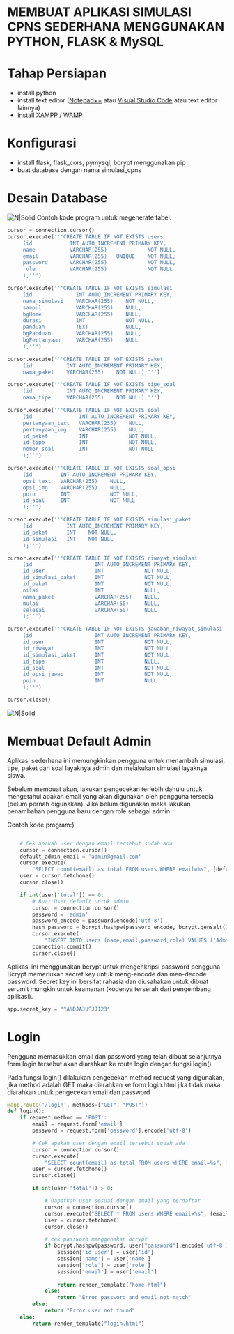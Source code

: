 # MEMBUAT APLIKASI SIMULASI CPNS SEDERHANA MENGGUNAKAN PYTHON, FLASK & MySQL

# Tahap Persiapan
- install python
- install text editor ([Notepad++](https://notepad-plus-plus.org/downloads/v7.8.1/) atau [Visual Studio Code](https://code.visualstudio.com/download) atau text editor lainnya)
- install [XAMPP](https://www.apachefriends.org/index.html) / WAMP

# Konfigurasi
- install flask, flask_cors, pymysql, bcrypt menggunakan pip
- buat database dengan nama simulasi_cpns

# Desain Database
![N|Solid](https://i.postimg.cc/DZrmbL6q/relasi-tabel-simulasi-tes-cpns.png)
Contoh kode program untuk megenerate tabel:
```python
cursor = connection.cursor()
cursor.execute('''CREATE TABLE IF NOT EXISTS users
     (id            INT AUTO_INCREMENT PRIMARY KEY,
     name           VARCHAR(255)             NOT NULL,
     email          VARCHAR(255)   UNIQUE    NOT NULL,
     password       VARCHAR(255)             NOT NULL,
     role           VARCHAR(255)             NOT NULL
     );''')

cursor.execute('''CREATE TABLE IF NOT EXISTS simulasi
     (id              INT AUTO_INCREMENT PRIMARY KEY,
     nama_simulasi    VARCHAR(255)    NOT NULL,
     sampul           VARCHAR(255)    NULL,
     bgHome           VARCHAR(255)    NULL,
     durasi           INT             NOT NULL,
     panduan          TEXT            NULL,
     bgPanduan        VARCHAR(255)    NULL,
     bgPertanyaan     VARCHAR(255)    NULL
     );''')

cursor.execute('''CREATE TABLE IF NOT EXISTS paket
     (id           INT AUTO_INCREMENT PRIMARY KEY,
     nama_paket    VARCHAR(255)    NOT NULL);''')

cursor.execute('''CREATE TABLE IF NOT EXISTS tipe_soal
     (id           INT AUTO_INCREMENT PRIMARY KEY,
     nama_tipe     VARCHAR(255)    NOT NULL);''')

cursor.execute('''CREATE TABLE IF NOT EXISTS soal
     (id               INT AUTO_INCREMENT PRIMARY KEY,
     pertanyaan_text   VARCHAR(255)    NULL,
     pertanyaan_img    VARCHAR(255)    NULL,
     id_paket          INT             NOT NULL,
     id_tipe           INT             NOT NULL,
     nomor_soal        INT             NOT NULL
     );''')

cursor.execute('''CREATE TABLE IF NOT EXISTS soal_opsi
     (id         INT AUTO_INCREMENT PRIMARY KEY,
     opsi_text   VARCHAR(255)    NULL,
     opsi_img    VARCHAR(255)    NULL,
     poin        INT             NOT NULL,
     id_soal     INT             NOT NULL
     );''')

cursor.execute('''CREATE TABLE IF NOT EXISTS simulasi_paket
     (id           INT AUTO_INCREMENT PRIMARY KEY,
     id_paket      INT    NOT NULL,
     id_simulasi   INT    NOT NULL
     );''')

cursor.execute('''CREATE TABLE IF NOT EXISTS riwayat_simulasi
     (id                    INT AUTO_INCREMENT PRIMARY KEY,
     id_user                INT             NOT NULL,
     id_simulasi_paket      INT             NOT NULL,
     id_paket               INT             NOT NULL,
     nilai                  INT             NULL,
     nama_paket             VARCHAR(255)    NULL,
     mulai                  VARCHAR(50)     NULL,
     selesai                VARCHAR(50)     NULL
     );''')

cursor.execute('''CREATE TABLE IF NOT EXISTS jawaban_riwayat_simulasi
     (id                    INT AUTO_INCREMENT PRIMARY KEY,
     id_user                INT             NOT NULL,
     id_riwayat             INT             NOT NULL,
     id_simulasi_paket      INT             NOT NULL,
     id_tipe                INT             NULL,
     id_soal                INT             NOT NULL,
     id_opsi_jawab          INT             NOT NULL,
     poin                   INT             NULL
     );''')

cursor.close()
```
![N|Solid](https://i.postimg.cc/XYRc9Mdd/onion-ring-struktur-simulasi-cpns.png)

# Membuat Default Admin

Aplikasi sederhana ini memungkinkan pengguna untuk menambah simulasi, tipe, paket dan soal layaknya admin dan melakukan simulasi layaknya siswa.

Sebelum membuat akun, lakukan pengecekan terlebih dahulu untuk mengetahui apakah email yang akan digunakan oleh pengguna tersedia (belum pernah digunakan). Jika belum digunakan maka lakukan penambahan pengguna baru dengan role sebagai admin

Contoh kode program:)
```python

    # Cek apakah user dengan email tersebut sudah ada
    cursor = connection.cursor()
    default_admin_email = 'admin@gmail.com'
    cursor.execute(
        "SELECT count(email) as total FROM users WHERE email=%s", [default_admin_email])
    user = cursor.fetchone()
    cursor.close()

    if int(user['total']) == 0:
        # Buat User default untuk admin
        cursor = connection.cursor()
        password = 'admin'
        password_encode = password.encode('utf-8')
        hash_password = bcrypt.hashpw(password_encode, bcrypt.gensalt())
        cursor.execute(
            "INSERT INTO users (name,email,password,role) VALUES ('Admin',%s,%s,'admin')", [default_admin_email, hash_password])
        connection.commit()
        cursor.close()

```
Aplikasi ini menggunakan bcrypt untuk mengenkripsi password pengguna. Bcrypt memerlukan secret key untuk meng-encode dan men-decode password. Secret key ini bersifat rahasia dan diusahakan untuk dibuat serumit mungkin untuk keamanan (kodenya terserah dari pengembang aplikasi).

```python
app.secret_key = "^A%DJAJU^JJ123"
```

# Login

Pengguna memasukkan email dan password yang telah dibuat selanjutnya form login tersebut akan diarahkan ke route login dengan fungsi login()

Pada fungsi login() dilakukan pengecekan method request yang digunakan, jika method adalah GET maka diarahkan ke form login.html jika tidak maka diarahkan untuk pengecekan email dan password

```python
@app.route('/login', methods=["GET", "POST"])
def login():
    if request.method == 'POST':
        email = request.form['email']
        password = request.form['password'].encode('utf-8')

        # Cek apakah user dengan email tersebut sudah ada
        cursor = connection.cursor()
        cursor.execute(
            "SELECT count(email) as total FROM users WHERE email=%s", [email])
        user = cursor.fetchone()
        cursor.close()

        if int(user['total']) > 0:

            # Dapatkan user sesuai dengan email yang terdaftar
            cursor = connection.cursor()
            cursor.execute("SELECT * FROM users WHERE email=%s", (email,))
            user = cursor.fetchone()
            cursor.close()

            # cek password menggunakan bcrypt
            if bcrypt.hashpw(password, user["password"].encode('utf-8')) == user["password"].encode('utf-8'):
                session['id_user'] = user['id']
                session['name'] = user['name']
                session['role'] = user['role']
                session['email'] = user['email']
                
                return render_template("home.html")
            else:
                return "Error password and email not match"
        else:
            return "Error user not found"
    else:
        return render_template("login.html")
```

